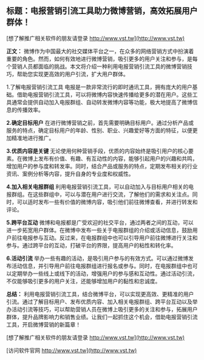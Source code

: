 ## **标题：电报营销引流工具助力微博营销，高效拓展用户群体！**

[想了解推广相关软件的朋友请登录 http://www.vst.tw](http://www.vst.tw)

**正文：**
微博作为中国最大的社交媒体平台之一，在众多的网络营销方式中扮演着重要的角色。然而，如何有效地进行微博营销，吸引更多的用户关注和参与，是每个营销人员都面临的挑战。本文将介绍一种利用电报营销引流工具的微博营销技巧，帮助您实现更高效的用户引流，扩大用户群体。

1.了解电报营销引流工具
电报是一款非常流行的即时通讯工具，拥有庞大的用户基础。借助电报营销引流工具，可以将微博内容快速传播给更多的潜在用户。这些工具通常会提供自动加入电报群组、自动转发微博内容等功能，极大地提高了微博信息的传播效率。

**2.确定目标用户**
在进行微博营销之前，首先需要明确目标用户。通过分析产品或服务的特点，确定目标用户的年龄、性别、职业、兴趣爱好等方面的特征，以便更加精准地进行推广。

**3.优质内容是关键**
无论使用何种营销手段，优质的内容始终是吸引用户的核心要素。在微博上发布有价值、有趣、有互动性的内容，能够引起用户的兴趣和共鸣，增加用户的参与度和转发率。同时，结合产品或服务的特点，定期发布相关的行业资讯、案例分析等内容，提升自身的专业度和权威性。

**4.加入相关电报群组**
利用电报营销引流工具，可以自动加入与目标用户相关的电报群组。在这些群组中，可以与潜在用户进行交流，了解他们的需求和关注点。同时，可以适时发布一些有价值的微博内容，吸引他们前往微博查看，并进行转发和评论。

**5.跨平台互动**
微博和电报都是广受欢迎的社交平台，通过两者之间的互动，可以进一步拓宽用户群体。在微博中发布一些关于电报群组的介绍或活动信息，鼓励用户前往电报参与互动。反过来，在电报群组中也可以引导用户前往微博进行关注和参与。通过跨平台的互动，打破平台的界限，提高用户的粘性和转化率。

**6.活动引流**
举办一些有趣的活动，是吸引用户参与的有效方式。可以通过微博发布活动信息，并引导用户前往电报群组进行报名或参与。同时，在电报群组中也可以定期举办一些线上或线下的活动，增强用户的参与感和互动性。通过活动引流，不仅能够吸引更多的用户关注，还能够增加用户的黏性和忠诚度。

**总结：**
利用电报营销引流工具，结合微博平台，可以实现更高效、更精准的用户引流。通过了解目标用户、发布优质内容、加入相关电报群组、跨平台互动以及举办活动引流等技巧，可以帮助营销人员在微博上吸引更多的关注和参与，拓展用户群体，提升品牌影响力和销售业绩。让我们一起抓住这个机会，借助电报营销引流工具，开启微博营销的新篇章！

[想了解推广相关软件的朋友请登录 http://www.vst.tw](http://www.vst.tw)


[访问软件官网 http://www.vst.tw](http://www.vst.tw)
